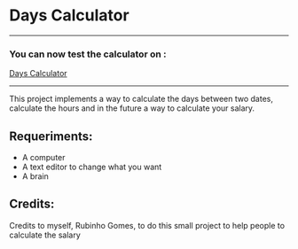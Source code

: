 # Days Calculator
---

### You can now test the calculator on : 

[Days Calculator](https://rubinhogomes.github.io/DaysCalculator/)

---

This project implements a way to calculate the days between two dates, calculate the hours and in the future a way to calculate your salary.

## Requeriments:
* A computer
* A text editor to change what you want
* A brain


## Credits:
Credits to myself, Rubinho Gomes, to do this small project to help people to calculate the salary
